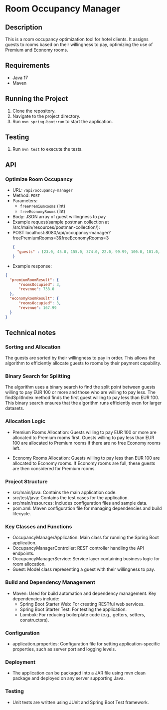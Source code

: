 # Room Occupancy Manager

## Description
This is a room occupancy optimization tool for hotel clients. It assigns guests to rooms based on their willingness to pay, optimizing the use of Premium and Economy rooms.

## Requirements
- Java 17
- Maven
  
## Running the Project
1. Clone the repository.
2. Navigate to the project directory.
3. Run `mvn spring-boot:run` to start the application.

## Testing
1. Run `mvn test` to execute the tests.

## API
### Optimize Room Occupancy
- URL: `/api/occupancy-manager`
- Method: `POST`
- Parameters:
  - `freePremiumRooms` (int)
  - `freeEconomyRooms` (int)
- Body: JSON array of guest willingness to pay
- Example request(sample postman collection at /src/main/resources/postman-collection/):
- POST localhost:8080/api/occupancy-manager?freePremiumRooms=3&freeEconomyRooms=3
  ```json
  {
    "guests" : [23.0, 45.0, 155.0, 374.0, 22.0, 99.99, 100.0, 101.0, 115.0, 209.0]
  }

 - Example response:
  ```json
 {
    "premiumRoomResult": {
        "roomsOccupied": 3,
        "revenue": 738.0
    },
    "economyRoomResult": {
        "roomsOccupied": 3,
        "revenue": 167.99
    }
 }
```

## Technical notes
### Sorting and Allocation

The guests are sorted by their willingness to pay in order. This allows the algorithm to efficiently allocate guests to rooms by their payment capability.
### Binary Search for Splitting

The algorithm uses a binary search to find the split point between guests willing to pay EUR 100 or more and those who are willing to pay less. The findSplitIndex method finds the first guest willing to pay less than EUR 100. This binary search ensures that the algorithm runs efficiently even for larger datasets.
### Allocation Logic

- Premium Rooms Allocation:
        Guests willing to pay EUR 100 or more are allocated to Premium rooms first.
        Guests willing to pay less than EUR 100 are allocated to Premium rooms if there are no free Economy rooms left.

- Economy Rooms Allocation:
        Guests willing to pay less than EUR 100 are allocated to Economy rooms.
        If Economy rooms are full, these guests are then considered for Premium rooms.

### Project Structure

- src/main/java: Contains the main application code.
- src/test/java: Contains the test cases for the application.
- src/main/resources: Includes configuration files and sample data.
- pom.xml: Maven configuration file for managing dependencies and build lifecycle.

### Key Classes and Functions

- OccupancyManagerApplication: Main class for running the Spring Boot application.
- OccupancyManagerController: REST controller handling the API endpoints.
- OccupancyManagerService: Service layer containing business logic for room allocation.
- Guest: Model class representing a guest with their willingness to pay.    

### Build and Dependency Management

- Maven: Used for build automation and dependency management. Key dependencies include:
  - Spring Boot Starter Web: For creating RESTful web services.
  - Spring Boot Starter Test: For testing the application.
  - Lombok: For reducing boilerplate code (e.g., getters, setters, constructors).

### Configuration

- application.properties: Configuration file for setting application-specific properties, such as server port and logging levels.

### Deployment

- The application can be packaged into a JAR file using mvn clean package and deployed on any server supporting Java.

### Testing

- Unit tests are written using JUnit and Spring Boot Test framework.    


